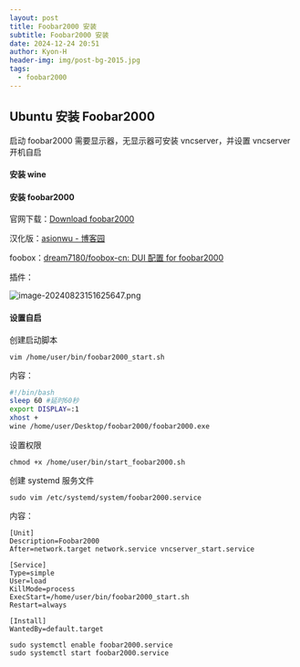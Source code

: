 ```yaml
---
layout: post
title: Foobar2000 安装
subtitle: Foobar2000 安装
date: 2024-12-24 20:51
author: Kyon-H
header-img: img/post-bg-2015.jpg
tags:
  - foobar2000
---
```


## Ubuntu 安装 Foobar2000

启动 foobar2000 需要显示器，无显示器可安装 vncserver，并设置 vncserver 开机自启

#### 安装 wine

#### 安装 foobar2000

官网下载：[Download foobar2000](https://www.foobar2000.org/download)

汉化版：[asionwu - 博客园](https://www.cnblogs.com/asionwu)

foobox：[dream7180/foobox-cn: DUI 配置 for foobar2000](https://github.com/dream7180/foobox-cn)

插件：

![image-20240823151625647.png](https://img.ghostliner.top/CdWaUe.png)

#### 设置自启

创建启动脚本

```shell
vim /home/user/bin/foobar2000_start.sh
```

内容：

```sh
#!/bin/bash
sleep 60 #延时60秒
export DISPLAY=:1
xhost +
wine /home/user/Desktop/foobar2000/foobar2000.exe
```

设置权限

```shell
chmod +x /home/user/bin/start_foobar2000.sh
```

创建 systemd 服务文件

```shell
sudo vim /etc/systemd/system/foobar2000.service
```

内容：

```
[Unit]
Description=Foobar2000
After=network.target network.service vncserver_start.service

[Service]
Type=simple
User=load
KillMode=process
ExecStart=/home/user/bin/foobar2000_start.sh
Restart=always

[Install]
WantedBy=default.target
```

```shell
sudo systemctl enable foobar2000.service
sudo systemctl start foobar2000.service
```
